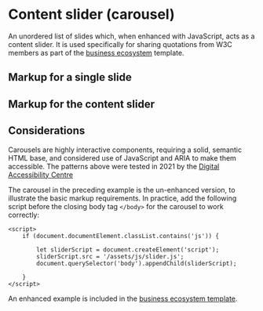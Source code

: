 # Content slider (carousel)

An unordered list of slides which, when enhanced with JavaScript, acts as a content slider. It is used specifically for sharing quotations from W3C members as part of the [business ecosystem](../templates/business-ecosystem.md) template.

## Markup for a single slide
<example title="A single carousel slide" src="components/content-slider-slide.html.twig" />

## Markup for the content slider

<example title="A complete carousel" src="components/content-slider.html.twig" />

## Considerations

Carousels are highly interactive components, requiring a solid, semantic HTML base, and considered use of JavaScript and ARIA to make them accessible. The patterns above were tested in 2021 by the [Digital Accessibility Centre](https://digitalaccessibilitycentre.org/)

The carousel in the preceding example is the un-enhanced version, to illustrate the basic markup requirements. In practice, add the following script before the closing body tag `</body>` for the carousel to work correctly:

```
<script>
	if (document.documentElement.classList.contains('js')) {

		let sliderScript = document.createElement('script');
		sliderScript.src = '/assets/js/slider.js';
		document.querySelector('body').appendChild(sliderScript);

	}
</script>
```

An enhanced example is included in the [business ecosystem template](../templates/business-ecosystem.md).